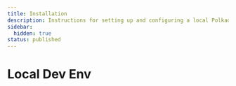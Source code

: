 ```yaml
---
title: Installation
description: Instructions for setting up and configuring a local Polkadot SDK dev environment
sidebar:
  hidden: true
status: published
---
```


# Local Dev Env
